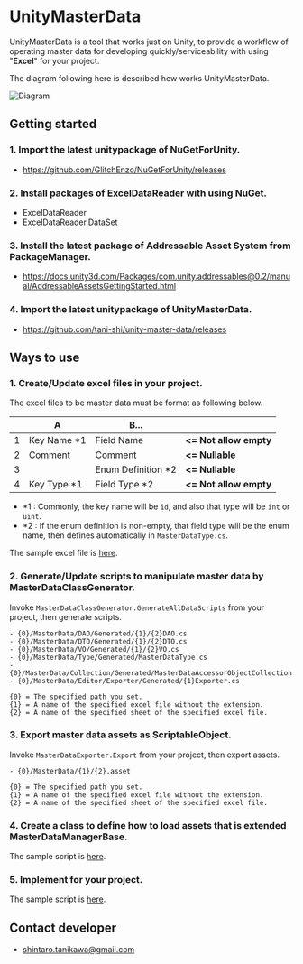 # UnityMasterData

UnityMasterData is a tool that works just on Unity, to provide a workflow of operating master data for developing quickly/serviceability with using "**Excel**" for your project.

The diagram following here is described how works UnityMasterData.

![Diagram](https://github.com/tani-shi/unity-master-data/blob/master/Documents/How%20works%20UnityMasterData.png)

## Getting started

### 1. Import the latest unitypackage of NuGetForUnity.

- https://github.com/GlitchEnzo/NuGetForUnity/releases

### 2. Install packages of ExcelDataReader with using NuGet.

- ExcelDataReader
- ExcelDataReader.DataSet

### 3. Install the latest package of Addressable Asset System from PackageManager.

- https://docs.unity3d.com/Packages/com.unity.addressables@0.2/manual/AddressableAssetsGettingStarted.html

### 4. Import the latest unitypackage of UnityMasterData.

- https://github.com/tani-shi/unity-master-data/releases

## Ways to use

### 1. Create/Update excel files in your project.

The excel files to be master data must be format as following below.

||A|B...||
|---|---|---|---|
|1|Key Name *1|Field Name|__<= Not allow empty__|
|2|Comment|Comment|__<= Nullable__|
|3||Enum Definition *2|__<= Nullable__|
|4|Key Type *1|Field Type *2|__<= Not allow empty__|

- *1 : Commonly, the key name will be `id`, and also that type will be `int` or `uint`.
- *2 : If the enum definition is non-empty, that field type will be the enum name, then defines automatically in `MasterDataType.cs`.

The sample excel file is [here](https://github.com/tani-shi/unity-master-data/blob/master/Assets/UnityMasterDataDemo/Excels/Sample.xlsx?raw=true).

### 2. Generate/Update scripts to manipulate master data by MasterDataClassGenerator.

Invoke `MasterDataClassGenerator.GenerateAllDataScripts` from your project, then generate scripts.

```
- {0}/MasterData/DAO/Generated/{1}/{2}DAO.cs
- {0}/MasterData/DTO/Generated/{1}/{2}DTO.cs
- {0}/MasterData/VO/Generated/{1}/{2}VO.cs
- {0}/MasterData/Type/Generated/MasterDataType.cs
- {0}/MasterData/Collection/Generated/MasterDataAccessorObjectCollection.cs
- {0}/MasterData/Editor/Exporter/Generated/{1}Exporter.cs

{0} = The specified path you set.
{1} = A name of the specified excel file without the extension.
{2} = A name of the specified sheet of the specified excel file.
```

### 3. Export master data assets as ScriptableObject.

Invoke `MasterDataExporter.Export` from your project, then export assets.

```
- {0}/MasterData/{1}/{2}.asset

{0} = The specified path you set.
{1} = A name of the specified excel file without the extension.
{2} = A name of the specified sheet of the specified excel file.
```

### 4. Create a class to define how to load assets that is extended MasterDataManagerBase.

The sample script is [here](https://github.com/tani-shi/unity-master-data/blob/master/Assets/UnityMasterDataDemo/Scripts/DemoMasterDataManager.cs).

### 5. Implement for your project.

The sample script is [here](https://github.com/tani-shi/unity-master-data/blob/master/Assets/UnityMasterDataDemo/Scripts/DemoScene.cs).

## Contact developer

- [shintaro.tanikawa@gmail.com](mailto:shintaro.tanikawa@gmail.com)
